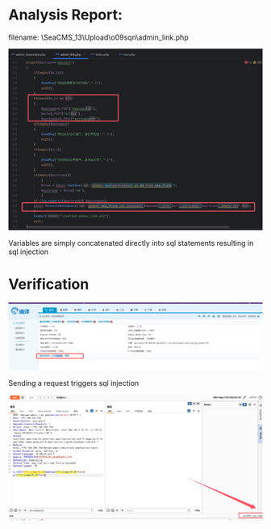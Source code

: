 # Analysis Report:

filename: \SeaCMS_13\Upload\o09sqn\admin_link.php

![](.\images\link3.png)

Variables are simply concatenated directly into sql statements resulting in sql injection

# Verification

![](.\images\rce4.png)

Sending a request triggers sql injection

![](.\images\link4.png)

